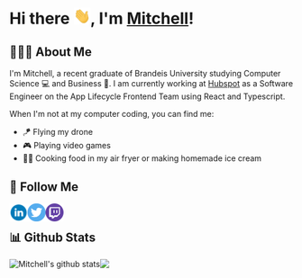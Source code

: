 
# Hi there <img src="https://raw.githubusercontent.com/mdodell/mdodell/master/assets/wave.gif" width="30px">, I'm [Mitchell](https://www.mitchelldodell.com)!

## 🧑🏻‍💻 About Me
I'm Mitchell, a recent graduate of Brandeis University studying Computer Science
💻 and Business 👔. I am currently working at [Hubspot](https://www.hubspot.com/) as a Software Engineer on the App Lifecycle Frontend Team using React and Typescript.

When I'm not at my computer coding, you can find me:
* 🪁 Flying my drone
* 🎮 Playing video games
* 🧑‍🍳 Cooking food in my air fryer or making homemade ice cream

## 👀 Follow Me
<a href="https://www.linkedin.com/in/mitchell-dodell/">
  <img align="left" alt="Mitchell Dodell | LinkedIn" width="32px" src="https://raw.githubusercontent.com/mdodell/mdodell/master/assets/linkedin.svg" />
</a>
<a href="https://twitter.com/MitchellDodell">
  <img align="left" alt="Mitchell Dodell | Twitter" width="32px" src="https://raw.githubusercontent.com/mdodell/mdodell/master/assets/twitter.svg" />
</a>
<a href="https://www.twitch.tv/bluemanmitchell">
  <img align="left" alt="Mitchell's Twitch.tv" width="32px" src="https://raw.githubusercontent.com/mdodell/mdodell/master/assets/twitch.svg" />
</a>
<br />

## 📊 Github Stats

<img align="left" src="https://github-readme-stats.vercel.app/api?username=mdodell&show_icons=true&include_all_commits=true&count_private=true" alt="Mitchell's github stats" />

<img align="left" src="https://github-readme-stats.vercel.app/api/top-langs/?username=mdodell&hide=roff" />
